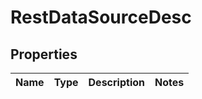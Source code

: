 

# RestDataSourceDesc


## Properties

| Name | Type | Description | Notes |
|------------ | ------------- | ------------- | -------------|



